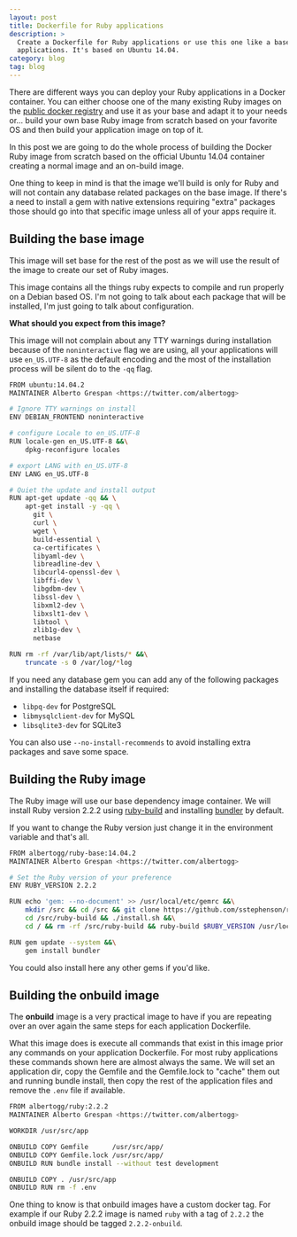 ```yaml
---
layout: post
title: Dockerfile for Ruby applications
description: >
  Create a Dockerfile for Ruby applications or use this one like a base for your
  applications. It's based on Ubuntu 14.04.
category: blog
tag: blog
---
```


There are different ways you can deploy your Ruby applications in a Docker
container. You can either choose one of the many existing Ruby images on the
[public docker registry][docker-registry-ruby] and use it as your base and adapt
it to your needs or... build your own base Ruby image from scratch based on your
favorite OS and then build your application image on top of it.

In this post we are going to do the whole process of building the Docker Ruby
image from scratch based on the official Ubuntu 14.04 container creating a
normal image and an on-build image.

One thing to keep in mind is that the image we'll build is only for Ruby and
will not contain any database related packages on the base image. If there's a
need to install a gem with native extensions requiring "extra" packages those
should go into that specific image unless all of your apps require it.

## Building the base image

This image will set base for the rest of the post as we will use the result of
the image to create our set of Ruby images.

This image contains all the things ruby expects to compile and run properly on a
Debian based OS. I'm not going to talk about each package that will be
installed, I'm just going to talk about configuration.

**What should you expect from this image?**

This image will not complain about any TTY warnings during installation because
of the `noninteractive` flag we are using, all your applications will use
`en_US.UTF-8` as the default encoding and the most of the installation process
will be silent do to the `-qq` flag.

```bash
FROM ubuntu:14.04.2
MAINTAINER Alberto Grespan <https://twitter.com/albertogg>

# Ignore TTY warnings on install
ENV DEBIAN_FRONTEND noninteractive

# configure Locale to en_US.UTF-8
RUN locale-gen en_US.UTF-8 &&\
    dpkg-reconfigure locales

# export LANG with en_US.UTF-8
ENV LANG en_US.UTF-8

# Quiet the update and install output
RUN apt-get update -qq && \
    apt-get install -y -qq \
      git \
      curl \
      wget \
      build-essential \
      ca-certificates \
      libyaml-dev \
      libreadline-dev \
      libcurl4-openssl-dev \
      libffi-dev \
      libgdbm-dev \
      libssl-dev \
      libxml2-dev \
      libxslt1-dev \
      libtool \
      zlib1g-dev \
      netbase

RUN rm -rf /var/lib/apt/lists/* &&\
    truncate -s 0 /var/log/*log
```

If you need any database gem you can add any of the following packages and
installing the database itself if required:

- `libpq-dev` for PostgreSQL
- `libmysqlclient-dev` for MySQL
- `libsqlite3-dev` for SQLite3

You can also use `--no-install-recommends` to avoid installing extra packages
and save some space.

## Building the Ruby image

The Ruby image will use our base dependency image container. We will install
Ruby version 2.2.2 using [ruby-build][ruby-build] and installing
[bundler][bundler] by default.

If you want to change the Ruby version just change it in the environment
variable and that's all.

```bash
FROM albertogg/ruby-base:14.04.2
MAINTAINER Alberto Grespan <https://twitter.com/albertogg>

# Set the Ruby version of your preference
ENV RUBY_VERSION 2.2.2

RUN echo 'gem: --no-document' >> /usr/local/etc/gemrc &&\
    mkdir /src && cd /src && git clone https://github.com/sstephenson/ruby-build.git &&\
    cd /src/ruby-build && ./install.sh &&\
    cd / && rm -rf /src/ruby-build && ruby-build $RUBY_VERSION /usr/local

RUN gem update --system &&\
    gem install bundler
```

You could also install here any other gems if you'd like.

## Building the onbuild image

The **onbuild** image is a very practical image to have if you are repeating
over an over again the same steps for each application Dockerfile.

What this image does is execute all commands that exist in this image prior any
commands on your application Dockerfile. For most ruby applications these
commands shown here are almost always the same. We will set an application dir,
copy the Gemfile and the Gemfile.lock to "cache" them out and running bundle
install, then copy the rest of the application files and remove the `.env` file
if available.

```bash
FROM albertogg/ruby:2.2.2
MAINTAINER Alberto Grespan <https://twitter.com/albertogg>

WORKDIR /usr/src/app

ONBUILD COPY Gemfile      /usr/src/app/
ONBUILD COPY Gemfile.lock /usr/src/app/
ONBUILD RUN bundle install --without test development

ONBUILD COPY . /usr/src/app
ONBUILD RUN rm -f .env
```

One thing to know is that onbuild images have a custom docker tag. For example
if our Ruby 2.2.2 image is named `ruby` with a tag of `2.2.2` the onbuild image
should be tagged `2.2.2-onbuild`.

[docker-registry-ruby]: https://registry.hub.docker.com/search?q=ruby&searchfield=
[ruby-build]: https://github.com/sstephenson/ruby-build
[bundler]: http://bundler.io/
